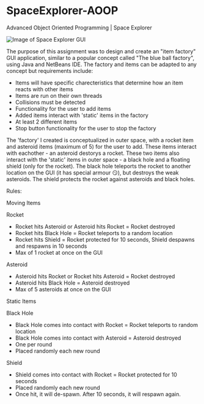 # SpaceExplorer-AOOP
Advanced Object Oriented Programming | Space Explorer

![Image of Space Explorer GUI](https://github.com/staceysike/SpaceExplorer-AOOP/blob/master/spacegui.PNG)

The purpose of this assignment was to design and create an "item factory" GUI application, similar to a popular concept called 
"The blue ball factory", using Java and NetBeans IDE. The factory and items can be adapted to any concept but 
requirements include:
* Items will have specific charecteristics that determine how an item reacts with other items
* Items are run on their own threads
* Collisions must be detected
* Functionality for the user to add items
* Added items interact with 'static' items in the factory
* At least 2 different items
* Stop button functionality for the user to stop the factory

The 'factory' I created is conceptualized in outer space, with a rocket item and asteroid items (maximum of 5) for the user to add. These
items interact with eachother - an asteroid destorys a rocket. These two items also interact with the 'static' items in 
outer space - a black hole and a floating shield (only for the rocket). The black hole teleports the rocket to
another location on the GUI (it has special armour :smirk:), but destroys the weak asteroids. The shield protects the rocket
against asteroids and black holes.

Rules:

Moving Items

Rocket
* Rocket hits Asteroid or Asteroid hits Rocket = Rocket destroyed
* Rocket hits Black Hole = Rocket teleports to a random location
* Rocket hits Shield = Rocket protected for 10 seconds, Shield despawns and respawns in 10 seconds
* Max of 1 rocket at once on the GUI

Asteroid
* Asteroid hits Rocket or Rocket hits Asteroid = Rocket destroyed
* Asteroid hits Black Hole = Asteroid destroyed
* Max of 5 asteroids at once on the GUI

Static Items

Black Hole
* Black Hole comes into contact with Rocket = Rocket teleports to random location
* Black Hole comes into contact with Asteroid = Asteroid destroyed
* One per round
* Placed randomly each new round

Shield
* Shield comes into contact with Rocket = Rocket protected for 10 seconds
* Placed randomly each new round
* Once hit, it will de-spawn. After 10 seconds, it will respawn again.

